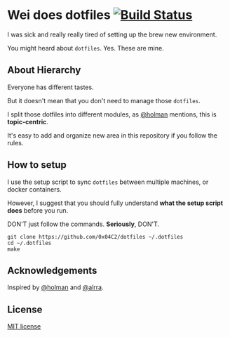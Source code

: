 # Wei does dotfiles [![Build Status](https://travis-ci.org/0x04C2/dotfiles.svg?branch=master)](https://travis-ci.org/0x04C2/dotfiles)

I was sick and really really tired of setting up the brew new environment.

You might heard about `dotfiles`. Yes. These are mine.

## About Hierarchy

Everyone has different tastes.

But it doesn't mean that you don't need to manage those `dotfiles`.

I split those dotfiles into different modules, as [@holman](https://github.com/holman/dotfiles) mentions, this is **topic-centric**.

It's easy to add and organize new area in this repository if you follow the rules.

## How to setup

I use the setup script to sync `dotfiles` between multiple machines, or docker containers.

However, I suggest that you should fully understand **what the setup script does** before you run.

DON'T just follow the commands. **Seriously**, DON'T.

```
git clone https://github.com/0x04C2/dotfiles ~/.dotfiles
cd ~/.dotfiles
make
```

## Acknowledgements

Inspired by [@holman](https://github.com/holman/dotfiles) and [@alrra](https://github.com/alrra/dotfiles).

## License

[MIT license](LICENSE)
